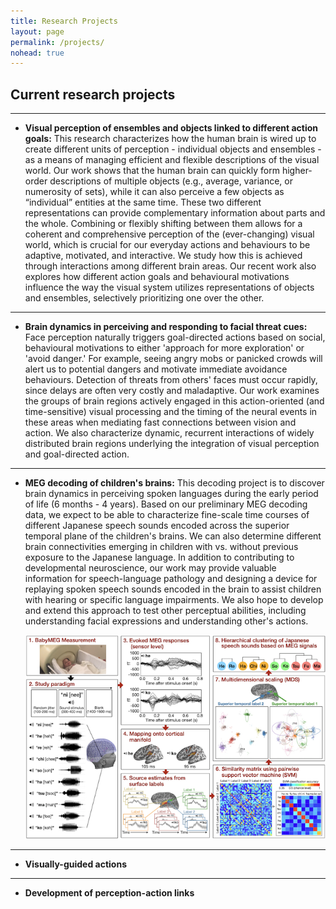 ```yaml
---
title: Research Projects
layout: page
permalink: /projects/
nohead: true
---
```


## Current research projects
------
* **Visual perception of ensembles and objects linked to different action goals:** This research characterizes how the human brain is wired up to create different units of perception - individual objects and ensembles - as a means of managing efficient and flexible descriptions of the visual world. Our work shows that the human brain can quickly form higher-order descriptions of multiple objects (e.g., average, variance, or numerosity of sets), while it can also perceive a few objects as “individual” entities at the same time. These two different representations can provide complementary information about parts and the whole. Combining or flexibly shifting between them allows for a coherent and comprehensive perception of the (ever-changing) visual world, which is crucial for our everyday actions and behaviours to be adaptive, motivated, and interactive. We study how this is achieved through interactions among different brain areas. Our recent work also explores how different action goals and behavioural motivations influence the way the visual system utilizes representations of objects and ensembles, selectively prioritizing one over the other.<br/>

------
* **Brain dynamics in perceiving and responding to facial threat cues:**
Face perception naturally triggers goal-directed actions based on social, behavioural motivations to either 'approach for more exploration' or 'avoid danger.' For example, seeing angry mobs or panicked crowds will alert us to potential dangers and motivate immediate avoidance behaviours. Detection of threats from others' faces must occur rapidly, since delays are often very costly and maladaptive. Our work examines the groups of brain regions actively engaged in this action-oriented (and time-sensitive) visual processing and the timing of the neural events in these areas when mediating fast connections between vision and action. We also characterize dynamic, recurrent interactions of widely distributed brain regions underlying the integration of visual perception and goal-directed action.<br/>

------
* **MEG decoding of children's brains:** This decoding project is to discover brain dynamics in perceiving spoken languages during the early period of life (6 months - 4 years). Based on our preliminary MEG decoding data, we expect to be able to characterize fine-scale time courses of different Japanese speech sounds encoded across the superior temporal plane of the children's brains. We can also determine different brain connectivities emerging in children with vs. without previous exposure to the Japanese language. In addition to contributing to developmental neuroscience, our work may provide valuable information for speech-language pathology and designing a device for replaying spoken speech sounds encoded in the brain to assist children with hearing or specific language impairments. We also hope to develop and extend this approach to test other perceptual abilities, including understanding facial expressions and understanding other's actions.<br/>
 
  ![Fig1](/images/R21Fig.png)<br/>

------
* **Visually-guided actions**

------
* **Development of perception-action links**
